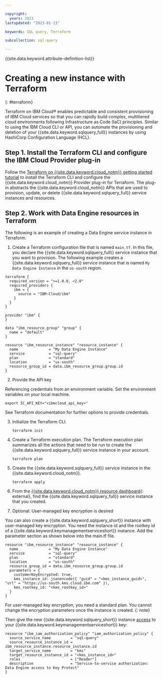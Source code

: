 ```yaml
---

copyright:
  years: 2023
lastupdated: "2023-01-13"

keywords: SQL query, Terraform

subcollection: sql-query

---
```


{{site.data.keyword.attribute-definition-list}}

# Creating a new instance with Terraform
{: #terraform}

Terraform on IBM Cloud® enables predictable and consistent provisioning of IBM Cloud services so that you can rapidly build complex, multitiered cloud environments following Infrastructure as Code (IaC) principles. Similar to using the IBM Cloud CLI or API, you can automate the provisioning and deletion of your {{site.data.keyword.sqlquery_full}} instances by using HashiCorp Configuration Language (HCL).

## Step 1. Install the Terraform CLI and configure the IBM Cloud Provider plug-in

Follow the [Terraform on {{site.data.keyword.cloud_notm}} getting started tutorial](/docs/ibm-cloud-provider-for-terraform?topic=ibm-cloud-provider-for-terraform-getting-started) to install the Terraform CLI and configure the {{site.data.keyword.cloud_notm}} Provider plug-in for Terraform. The plug-in abstracts the {{site.data.keyword.cloud_notm}} APIs that are used to provision, update, or delete {{site.data.keyword.sqlquery_full}} service instances and resources.

## Step 2. Work with Data Engine resources in Terraform

The following is an example of creating a Data Engine service instance in Terraform.

1. Create a Terraform configuration file that is named `main.tf`. In this file, you declare the {{site.data.keyword.sqlquery_full}} service instance that you want to provision. The following example creates a {{site.data.keyword.sqlquery_full}} service instance that is named `My Data Engine Instance` in the `us-south` region.

  ```
  terraform {
    required_version = ">=1.0.0, <2.0"
    required_providers {
      ibm = {
        source = "IBM-Cloud/ibm"
      }
    }
  }

  provider "ibm" {
  }

  data "ibm_resource_group" "group" {
    name = "default"
  }

  resource "ibm_resource_instance" "resource_instance" {
    name              = "My Data Engine Instance"
    service           = "sql-query"
    plan              = "standard"
    location          = "us-south"
    resource_group_id = data.ibm_resource_group.group.id
  }
  ```
2. Provide the API key 

  Referencing credentials from an environment variable. Set the environment variables on your local machine.
  ```
  export IC_API_KEY="<ibmcloud_api_key>"
  ```
  See Terraform documentation for further options to provide credentials.

3. Initialize the Terraform CLI. 

   ```
   terraform init
   ```
   
4. Create a Terraform execution plan. The Terraform execution plan summarizes all the actions that need to be run to create the {{site.data.keyword.sqlquery_full}} service instance in your account. 

   ```
   terraform plan
   ```
   
5. Create the {{site.data.keyword.sqlquery_full}} service instance in the {{site.data.keyword.cloud_notm}}.

   ```
   terraform apply
   ```
   
6. From the [{{site.data.keyword.cloud_notm}} resource dashboard](https://cloud.ibm.com/resources){: external}, find the {{site.data.keyword.sqlquery_full}} service instance that you created.

7. Optional: User-managed key encryption is desired

  You can also create a {{site.data.keyword.sqlquery_short}} instance with user-managed key encryption. You need the instance id and the rootkey id of a {{site.data.keyword.keymanagementserviceshort}} instance. Add the parameter section as shown below into the main.tf file.

  ```
  resource "ibm_resource_instance" "resource_instance" {
    name              = "My Data Engine Instance"
    service           = "sql-query"
    plan              = "standard"
    location          = "us-south"
    resource_group_id = data.ibm_resource_group.group.id
    parameters = {
      customerKeyEncrypted: true,
      kms_instance_id: jsonencode({ "guid" = "<kms_instance_guid>", "url" = "https://us-south.kms.cloud.ibm.com" }),
      kms_rootkey_id: "<kms_rootkey_id>"
    }
  }
  ```

  For user-managed key encryption, you need a standard plan. You cannot change the encryption parameters once the instance is created. {: note}

  Then give the new {{site.data.keyword.sqlquery_short}} instance [access](/docs/account?topic=account-serviceauth) to your {{site.data.keyword.keymanagementserviceshort}} key:

  ```
  resource "ibm_iam_authorization_policy" "iam_authorization_policy" {
    source_service_name         = "sql-query"
    source_resource_instance_id = ibm_resource_instance.resource_instance.id
    target_service_name         = "kms"
    target_resource_instance_id = "<kms_instance_id>"
    roles                       = ["Reader"]
    description                 = "Service-to-service authorization: Data Engine access to Key Protect"
  }
  ```
